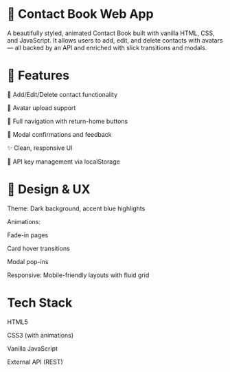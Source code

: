 # 📘 Contact Book Web App
A beautifully styled, animated Contact Book built with vanilla HTML, CSS, and JavaScript. It allows users to add, edit, and delete contacts with avatars — all backed by an API and enriched with slick transitions and modals.

# 🚀 Features
👤 Add/Edit/Delete contact functionality

📸 Avatar upload support

🧭 Full navigation with return-home buttons

💬 Modal confirmations and feedback 

✨ Clean, responsive UI 

🧪 API key management via localStorage

# 🎨 Design & UX
Theme: Dark background, accent blue highlights

Animations:

Fade-in pages

Card hover transitions

Modal pop-ins

Responsive: Mobile-friendly layouts with fluid grid

# Tech Stack
HTML5

CSS3 (with animations)

Vanilla JavaScript

External API (REST)

